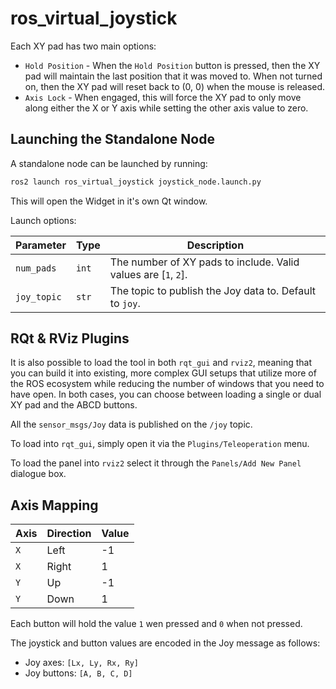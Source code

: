 # ros_virtual_joystick

Each XY pad has two main options:

- `Hold Position` - When the `Hold Position` button is pressed, then the XY pad will maintain the last position that it was moved to. When not turned on, then the XY pad will reset back to (0, 0) when the mouse is released.
- `Axis Lock` - When engaged, this will force the XY pad to only move along either the X or Y axis while setting the other axis value to zero.

## Launching the Standalone Node

A standalone node can be launched by running:

```bash
ros2 launch ros_virtual_joystick joystick_node.launch.py
```

This will open the Widget in it's own Qt window.

Launch options:

| Parameter | Type | Description |
|--|--|--|
| `num_pads` | `int` | The number of XY pads to include. Valid values are [`1`, `2`]. |
| `joy_topic` | `str` | The topic to publish the Joy data to. Default to `joy`.

## RQt & RViz Plugins

It is also possible to load the tool in both `rqt_gui` and `rviz2`, meaning that you can build it into existing, more complex GUI setups that utilize more of the ROS ecosystem while reducing the number of windows that you need to have open. In both cases, you can choose between loading a single or dual XY pad and the ABCD buttons.

All the `sensor_msgs/Joy` data is published on the `/joy` topic.

To load into `rqt_gui`, simply open it via the `Plugins/Teleoperation` menu.

To load the panel into `rviz2` select it through the `Panels/Add New Panel` dialogue box.

## Axis Mapping

| Axis | Direction | Value |
|--|--|--|
| `X` | Left | -1 |
| `X` | Right | 1 |
| `Y` | Up | -1 |
| `Y` | Down | 1 |

Each button will hold the value `1` wen pressed and `0` when not pressed.

The joystick and button values are encoded in the Joy message as follows:

- Joy axes: `[Lx, Ly, Rx, Ry]`
- Joy buttons: `[A, B, C, D]`
